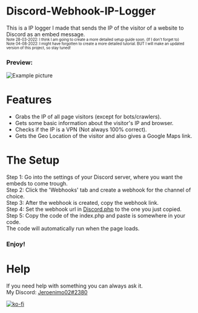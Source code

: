 # Discord-Webhook-IP-Logger
This is a IP logger I made that sends the IP of the visitor of a website to Discord as an embed message.<br>
<sub><sup>Note 28-03-2022: I think I am going to create a more detailed setup guide soon. (If I don't forget to)</sup></sub><br>
<sub><sup>Note 04-08-2022: I might have forgotten to create a more detailed tutorial. BUT I will make an updated version of this project, so stay tuned!</sup></sub><br>
### Preview:<br>
![Example picture](https://i.imgur.com/fzxgFPy.png)

# Features
- Grabs the IP of all page visitors (except for bots/crawlers).
- Gets some basic information about the visitor's IP and browser.
- Checks if the IP is a VPN (Not always 100% correct).
- Gets the Geo Location of the visitor and also gives a Google Maps link.

# The Setup
Step 1: Go into the settings of your Discord server, where you want the embeds to come trough.<br>
Step 2: Click the 'Webhooks' tab and create a webhook for the channel of choice.<br>
Step 3: After the webhook is created, copy the webhook link.<br>
Step 4: Set the webhook url in [Discord.php](Discord.php) to the one you just copied.<br>
Step 5: Copy the code of the index.php and paste is somewhere in your code.<br>
The code will automatically run when the page loads.
### Enjoy!

# Help
If you need help with something you can always ask it.<br>
My Discord: [Jeroenimo02#2380](https://discordapp.com/users/588244049023074323)

[![ko-fi](https://ko-fi.com/img/githubbutton_sm.svg)](https://ko-fi.com/Z8Z6400RZ)

